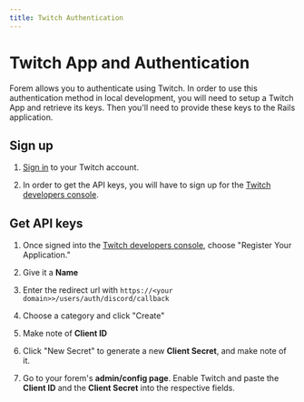```yaml
---
title: Twitch Authentication
---
```


# Twitch App and Authentication

Forem allows you to authenticate using Twitch. In order to use this
authentication method in local development, you will need to setup a Twitch
App and retrieve its keys. Then you'll need to provide these keys to the Rails
application.

## Sign up

1. [Sign in](https://www.twitch.tv) to your Twitch account.

2. In order to get the API keys, you will have to sign up for the [Twitch developers console](https://dev.twitch.tv/console).

## Get API keys

1. Once signed into the [Twitch developers console](https://dev.twitch.tv/console), choose "Register Your Application."

2. Give it a **Name**

3. Enter the redirect url with `https://<your domain>>/users/auth/discord/callback`

4. Choose a category and click "Create"

5. Make note of **Client ID**

6. Click "New Secret" to generate a new **Client Secret**, and make note of it.

7. Go to your forem's **admin/config page**. Enable Twitch and paste the **Client ID** and the **Client Secret** into the respective fields.
